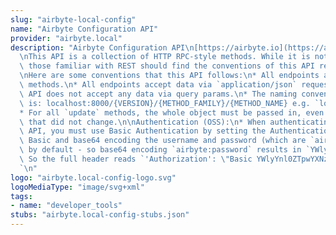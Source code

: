 ```yaml
---
slug: "airbyte-local-config"
name: "Airbyte Configuration API"
provider: "airbyte.local"
description: "Airbyte Configuration API\n[https://airbyte.io](https://airbyte.io).\n\
  \nThis API is a collection of HTTP RPC-style methods. While it is not a REST API,\
  \ those familiar with REST should find the conventions of this API recognizable.\n\
  \nHere are some conventions that this API follows:\n* All endpoints are http POST\
  \ methods.\n* All endpoints accept data via `application/json` request bodies. The\
  \ API does not accept any data via query params.\n* The naming convention for endpoints\
  \ is: localhost:8000/{VERSION}/{METHOD_FAMILY}/{METHOD_NAME} e.g. `localhost:8000/v1/connections/create`.\n\
  * For all `update` methods, the whole object must be passed in, even the fields\
  \ that did not change.\n\nAuthentication (OSS):\n* When authenticating to the Configuration\
  \ API, you must use Basic Authentication by setting the Authentication Header to\
  \ Basic and base64 encoding the username and password (which are `airbyte` and `password`\
  \ by default - so base64 encoding `airbyte:password` results in `YWlyYnl0ZTpwYXNzd29yZA==`).\
  \ So the full header reads `'Authorization': \"Basic YWlyYnl0ZTpwYXNzd29yZA==\"\
  `\n"
logo: "airbyte.local-config-logo.svg"
logoMediaType: "image/svg+xml"
tags:
- name: "developer_tools"
stubs: "airbyte.local-config-stubs.json"
---
```

